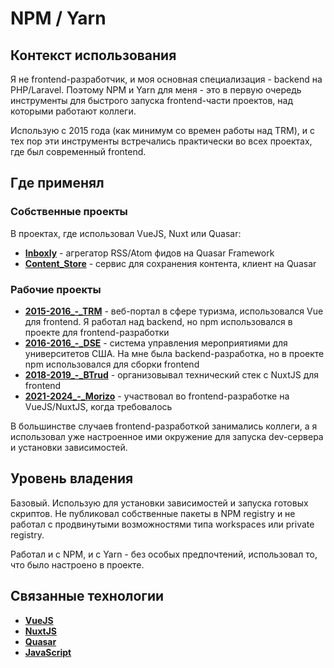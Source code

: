 # NPM / Yarn

## Контекст использования

Я не frontend-разработчик, и моя основная специализация - backend на PHP/Laravel. Поэтому NPM и Yarn для меня - это в первую очередь инструменты для быстрого запуска frontend-части проектов, над которыми работают коллеги.

Использую с 2015 года (как минимум со времен работы над TRM), и с тех пор эти инструменты встречались практически во всех проектах, где был современный frontend.


## Где применял

### Собственные проекты

В проектах, где использовал VueJS, Nuxt или Quasar:
- **[Inboxly](../../experience/projects/Inboxly.md)** - агрегатор RSS/Atom фидов на Quasar Framework
- **[Content_Store](../../experience/projects/Content_Store.md)** - сервис для сохранения контента, клиент на Quasar


### Рабочие проекты

- **[2015-2016_-_TRM](../../experience/work/dev/2015-2016_-_TRM.md)** - веб-портал в сфере туризма, использовался Vue для frontend. Я работал над backend, но npm использовался в проекте для frontend-разработки
- **[2016-2016_-_DSE](../../experience/work/dev/2016-2016_-_DSE.md)** - система управления мероприятиями для университетов США. На мне была backend-разработка, но в проекте npm использовался для сборки frontend
- **[2018-2019_-_BTrud](../../experience/work/dev/2018-2019_-_BTrud.md)** - организовывал технический стек с NuxtJS для frontend
- **[2021-2024_-_Morizo](../../experience/work/dev/2021-2024_-_Morizo.md)** - участвовал во frontend-разработке на VueJS/NuxtJS, когда требовалось

В большинстве случаев frontend-разработкой занимались коллеги, а я использовал уже настроенное ими окружение для запуска dev-сервера и установки зависимостей.


## Уровень владения

Базовый. Использую для установки зависимостей и запуска готовых скриптов. Не публиковал собственные пакеты в NPM registry и не работал с продвинутыми возможностями типа workspaces или private registry.

Работал и с NPM, и с Yarn - без особых предпочтений, использовал то, что было настроено в проекте.


## Связанные технологии

- **[VueJS](../frameworks/VueJS.md)**
- **[NuxtJS](../frameworks/NuxtJS.md)**
- **[Quasar](../frameworks/Quasar.md)**
- **[JavaScript](../languages/JavaScript.md)**